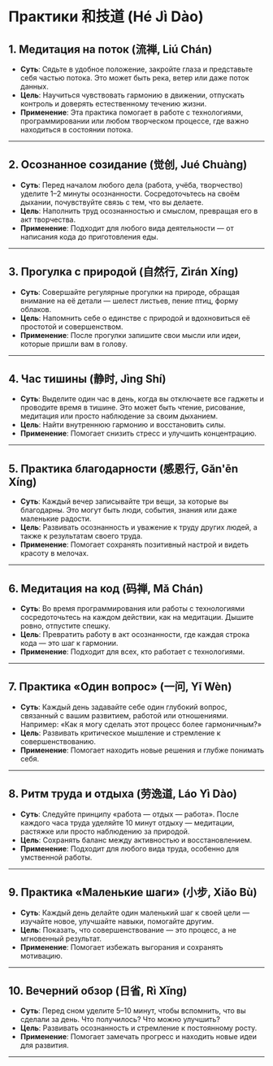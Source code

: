# **Практики 和技道 (Hé Jì Dào)**  

## **1. Медитация на поток (流禅, Liú Chán)**  

- **Суть**: Сядьте в удобное положение, закройте глаза и представьте себя частью потока. Это может быть река, ветер или даже поток данных.  
- **Цель**: Научиться чувствовать гармонию в движении, отпускать контроль и доверять естественному течению жизни.  
- **Применение**: Эта практика помогает в работе с технологиями, программировании или любом творческом процессе, где важно находиться в состоянии потока.  

---

## **2. Осознанное созидание (觉创, Jué Chuàng)**  

- **Суть**: Перед началом любого дела (работа, учёба, творчество) уделите 1–2 минуты осознанности. Сосредоточьтесь на своём дыхании, почувствуйте связь с тем, что вы делаете.  
- **Цель**: Наполнить труд осознанностью и смыслом, превращая его в акт творчества.  
- **Применение**: Подходит для любого вида деятельности — от написания кода до приготовления еды.  

---

## **3. Прогулка с природой (自然行, Zìrán Xíng)**  

- **Суть**: Совершайте регулярные прогулки на природе, обращая внимание на её детали — шелест листьев, пение птиц, форму облаков.  
- **Цель**: Напомнить себе о единстве с природой и вдохновиться её простотой и совершенством.  
- **Применение**: После прогулки запишите свои мысли или идеи, которые пришли вам в голову.  

---

## **4. Час тишины (静时, Jìng Shí)**  

- **Суть**: Выделите один час в день, когда вы отключаете все гаджеты и проводите время в тишине. Это может быть чтение, рисование, медитация или просто наблюдение за своим дыханием.  
- **Цель**: Найти внутреннюю гармонию и восстановить силы.  
- **Применение**: Помогает снизить стресс и улучшить концентрацию.  

---

## **5. Практика благодарности (感恩行, Gǎn'ēn Xíng)**  

- **Суть**: Каждый вечер записывайте три вещи, за которые вы благодарны. Это могут быть люди, события, знания или даже маленькие радости.  
- **Цель**: Развивать осознанность и уважение к труду других людей, а также к результатам своего труда.  
- **Применение**: Помогает сохранять позитивный настрой и видеть красоту в мелочах.  

---

## **6. Медитация на код (码禅, Mǎ Chán)**  

- **Суть**: Во время программирования или работы с технологиями сосредоточьтесь на каждом действии, как на медитации. Дышите ровно, отпустите спешку.  
- **Цель**: Превратить работу в акт осознанности, где каждая строка кода — это шаг к гармонии.  
- **Применение**: Подходит для всех, кто работает с технологиями.  

---

## **7. Практика «Один вопрос» (一问, Yī Wèn)**  

- **Суть**: Каждый день задавайте себе один глубокий вопрос, связанный с вашим развитием, работой или отношениями. Например: «Как я могу сделать этот процесс более гармоничным?»  
- **Цель**: Развивать критическое мышление и стремление к совершенствованию.  
- **Применение**: Помогает находить новые решения и глубже понимать себя.  

---

## **8. Ритм труда и отдыха (劳逸道, Láo Yì Dào)**  

- **Суть**: Следуйте принципу «работа — отдых — работа». После каждого часа труда уделяйте 10 минут отдыху — медитации, растяжке или просто наблюдению за природой.  
- **Цель**: Сохранять баланс между активностью и восстановлением.  
- **Применение**: Подходит для любого вида труда, особенно для умственной работы.  

---

## **9. Практика «Маленькие шаги» (小步, Xiǎo Bù)**  

- **Суть**: Каждый день делайте один маленький шаг к своей цели — изучайте новое, улучшайте навыки, помогайте другим.  
- **Цель**: Показать, что совершенствование — это процесс, а не мгновенный результат.  
- **Применение**: Помогает избежать выгорания и сохранять мотивацию.  

---

## **10. Вечерний обзор (日省, Rì Xǐng)**  

- **Суть**: Перед сном уделите 5–10 минут, чтобы вспомнить, что вы сделали за день. Что получилось? Что можно улучшить?  
- **Цель**: Развивать осознанность и стремление к постоянному росту.  
- **Применение**: Помогает замечать прогресс и находить новые идеи для развития.  

---
